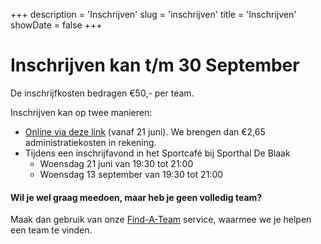 +++
description = 'Inschrijven'
slug = 'inschrijven'
title = 'Inschrijven'
showDate = false
+++

# Inschrijven kan t/m 30 September

De inschrijfkosten bedragen €50,- per team.

Inschrijven kan op twee manieren:
* [Online via deze link](https://www.eventbrite.nl/e/registratie-wijkwis-de-blaak-2022-348207035617) (vanaf 21 juni). We brengen dan €2,65 administratiekosten in rekening.
* Tijdens een inschrijfavond in het Sportcafé bij Sporthal De Blaak
  * Woensdag 21 juni van 19:30 tot 21:00
  * Woensdag 13 september van 19:30 tot 21:00 

#### Wil je wel graag meedoen, maar heb je geen volledig team?
Maak dan gebruik van onze [Find-A-Team](/find-a-team) service, waarmee we je helpen een team te vinden.
